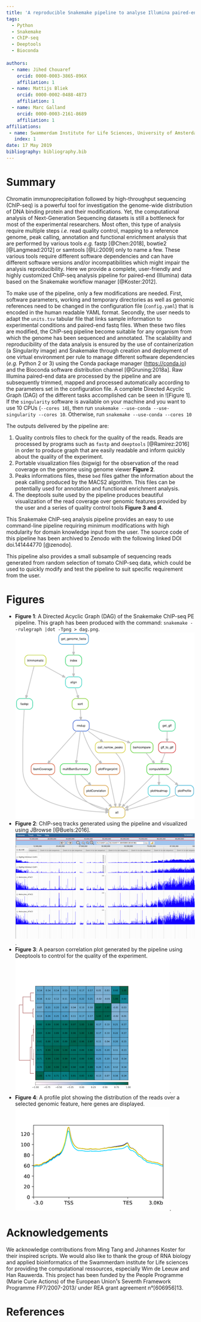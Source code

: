 ```yaml
---
title: 'A reproducible Snakemake pipeline to analyse Illumina paired-end data from ChiP-Seq experiments'
tags:
  - Python
  - Snakemake
  - ChIP-seq
  - Deeptools
  - Bioconda

authors:
  - name: Jihed Chouaref
    orcid: 0000-0003-3865-896X
    affiliation: 1
  - name: Mattijs Bliek
    orcid: 0000-0002-0488-4873
    affiliation: 1
  - name: Marc Galland
    orcid: 0000-0003-2161-8689
    affiliation: 1
affiliations:
 - name: Swammerdam Institute for Life Sciences, University of Amsterdam
   index: 1
date: 17 May 2019
bibliography: bibliography.bib
---
```


# Summary

Chromatin immunoprecipitation followed by high-throughput sequencing (ChIP-seq) is a powerful tool for investigation the genome-wide distribution of DNA binding protein and their modifications. Yet, the computational analysis of Next-Generation Sequencing datasets is still a bottleneck for most of the experimental researchers. Most often, this type of analysis require multiple steps _i.e._ read quality control, mapping to a reference genome, peak calling, annotation and functional enrichment analysis that are performed by various tools _e.g._ fastp [@Chen:2018], bowtie2 [@Langmead:2012] or samtools [@Li:2009] only to name a few. These various tools require different software dependencies and can have different software versions and/or incompatibilities which might impair the analysis reproducibility. Here we provide a complete, user-friendly and highly customized ChIP-seq analysis pipeline for paired-end (Illumina) data based on the Snakemake workflow manager [@Koster:2012].

To make use of the pipeline, only a few modifications are needed. First, software parameters, working and temporary directories as well as genomic references need to be changed in the configuration file (`config.yaml`) that is encoded in the human readable YAML format. Secondly, the user needs to adapt the `units.tsv` tabular file that links sample information to experimental conditions and paired-end fastq files. When these two files are modified, the ChIP-seq pipeline become suitable for any organism from which the genome has been sequenced and annotated. The scalability and reproducibility of the data analysis is ensured by the use of containerization (a Singularity image) and Snakemake through creation and deployment of one virtual environment per rule to manage different software dependencies (_e.g._ Python 2 or 3) using the Conda package manager (https://conda.io) and the Bioconda software distribution channel [@Gruning:2018a]. Raw Illumina paired-end data are processed by the pipeline and are subsequently trimmed, mapped and processed automatically according to the parameters set in the configuration file. A complete Directed Acyclic Graph (DAG) of the different tasks accomplished can be seen in ![Figure 1]. If the `singularity` software is available on your machine and you want to use 10 CPUs (`--cores 10`), then run `snakemake --use-conda --use-singularity --cores 10`. Otherwise, run `snakemake --use-conda --cores 10`

The outputs delivered by the pipeline are:  
1. Quality controls files to check for the quality of the reads. Reads are processed by programs such as `fastp` and `deeptools` [@Ramirez:2016] in order to produce graph that are easily readable and inform quickly about the quality of the experiment.
2. Portable visualization files (bigwig) for the observation of the read coverage on the genome using genome viewer **Figure 2**.
3. Peaks informations files, these `bed` files gather the information about the peak calling produced by the MACS2 algorithm. This files can be potentially used for annotation and functional enrichment analysis.
4. The deeptools suite used by the pipeline produces beautiful visualization of the read coverage over genomic features provided by the user and a series of quality control tools **Figure 3 and 4**.

This Snakemake ChIP-seq analysis pipeline provides an easy to use command-line pipeline requiring minimum modifications with high modularity for domain knowledge input from the user. The source code of this pipeline has been archived to Zenodo with the following linked DOI doi.141444770 [@zenodo].

This pipeline also provides a small subsample of sequencing reads generated from random selection of tomato ChIP-seq data, which could be used to quickly modify and test the pipeline to suit specific requirement from the user.


# Figures
- **Figure 1**: A Directed Acyclic Graph (DAG) of the Snakemake ChIP-seq PE pipeline. This graph has been produced with the command: `snakemake --rulegraph |dot -Tpng > dag.png`.    
![Directed Acyclic Graph of rules](dag.png)
- **Figure 2**: ChIP-seq tracks generated using the pipeline and visualized using JBrowse [@Buels:2016].   
![Tracks](genome_viewer.png).
- **Figure 3**: A pearson correlation plot generated by the pipeline using Deeptools to control for the quality of the experiment.   
![Correlation plot](correlationplot.png).  
- **Figure 4**: A profile plot showing the distribution of the reads over a selected genomic feature, here genes are displayed.  
![Profile plot](profileplot.png).

# Acknowledgements
We acknowledge contributions from Ming Tang and Johannes Koster for their inspired scripts. We would also like to thank the group of RNA biology and applied bioinformatics of the Swammerdam institute for Life sciences for providing the computational ressources, especially Wim de Leeuw and Han Rauwerda.
This project has been funded by the People Programme (Marie Curie Actions) of the European Union¹s Seventh Framework Programme FP7/2007-2013/ under REA grant agreement n°[606956]13.

# References
